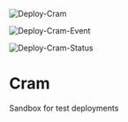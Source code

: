 ![Deploy-Cram](https://github.com/philemonnwanne/cram/actions/workflows/terraform.yml/badge.svg)

![Deploy-Cram-Event](https://github.com/philemonnwanne/cram/actions/workflows/terraform.yml/badge.svg?event=push)

![Deploy-Cram-Status](https://github.com/philemonnwanne/cram/actions/workflows/terraform.yml/badge.svg?branch=main)

# Cram

Sandbox for test deployments
